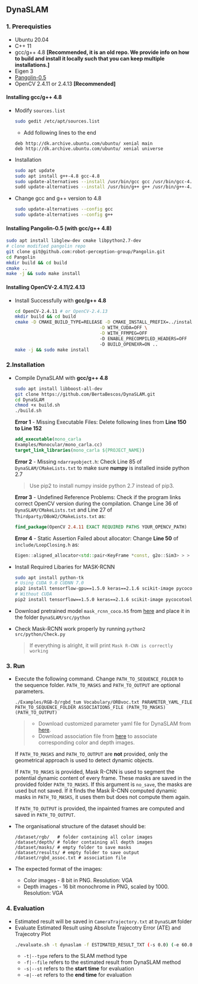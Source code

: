 ## DynaSLAM

### 1. Prerequisties

- Ubuntu 20.04
- C++ 11
- gcc/g++ 4.8 **[Recommended, it is an old repo. We provide info on how to build and install it locally such that you can keep multiple installations.]**
- Eigen 3
- [Pangolin-0.5](https://github.com/robot-perception-group/Pangolin)
- OpenCV 2.4.11 or 2.4.13 **[Recommended]**

#### Installing gcc/g++ 4.8

- Modify `sources.list`

  ```bash
  sudo gedit /etc/apt/sources.list
  ```

    - Add following lines to the end

  ```
  deb http://dk.archive.ubuntu.com/ubuntu/ xenial main
  deb http://dk.archive.ubuntu.com/ubuntu/ xenial universe
  ```

- Installation

  ```bash
  sudo apt update
  sudo apt install g++-4.8 gcc-4.8
  sudo update-alternatives --install /usr/bin/gcc gcc /usr/bin/gcc-4.8 10
  sudd update-alternatives --install /usr/bin/g++ g++ /usr/bin/g++-4.8 10
  ```

- Change gcc and g++ version to 4.8
  ```bash
  sudo update-alternatives --config gcc
  sudo update-alternatives --config g++
  ```

#### Installing Pangolin-0.5 (with **gcc/g++ 4.8**)

```bash
sudo apt install libglew-dev cmake libpython2.7-dev
# clone modified pangolin repo
git clone git@github.com:robot-perception-group/Pangolin.git
cd Pangolin
mkdir build && cd build
cmake ..
make -j && sudo make install
```

#### Installing OpenCV-2.4.11/2.4.13

- Install Successfully with **gcc/g++ 4.8**
  ```bash
  cd OpenCV-2.4.11 # or OpenCV-2.4.13
  mkdir build && cd build
  cmake -D CMAKE_BUILD_TYPE=RELEASE -D CMAKE_INSTALL_PREFIX=../install \
                                  -D WITH_CUDA=OFF \
                                  -D WITH_FFMPEG=OFF
                                  -D ENABLE_PRECOMPILED_HEADERS=OFF
                                  -D BUILD_OPENEXR=ON ..
  make -j && sudo make install
  ```

### 2.Installation

- Compile DynaSLAM with **gcc/g++ 4.8**

  ```bash
  sudo apt install libboost-all-dev
  git clone https://github.com/BertaBescos/DynaSLAM.git
  cd DynaSLAM
  chmod +x build.sh
  ./build.sh
  ```

  **Error 1** - Missing Executable Files: Delete following lines from **Line 150 to Line 152**

  ```cmake
  add_executable(mono_carla
  Examples/Monocular/mono_carla.cc)
  target_link_libraries(mono_carla ${PROJECT_NAME})
  ```

  **Error 2** - Missing `ndarrayobject.h`: Check Line 85 of `DynaSLAM/CMakeLists.txt` to make sure **numpy** is installed inside python 2.7

  > Use pip2 to install numpy inside python 2.7 instead of pip3.

  **Error 3** - Undefined Reference Problems: Check if the program links correct OpenCV version during the compilation. Change Line 36 of `DynaSLAM/CMakeLists.txt` and Line 27 of `Thirdparty/DBoW2/CMakeLists.txt` as:

  ```cmake
  find_package(OpenCV 2.4.11 EXACT REQUIRED PATHS YOUR_OPENCV_PATH)
  ```

  **Error 4** - Static Assertion Failed about allocator: Change **Line 50** of `include/LoopClosing.h` as:

  ```cpp
  Eigen::aligned_allocator<std::pair<KeyFrame *const, g2o::Sim3> > > KeyFrameAndPose;
  ```

- Install Required Libaries for MASK-RCNN

  ```bash
  sudo apt install python-tk
  # Using CUDA 9.0 CUDNN 7.0
  pip2 install tensorflow-gpu==1.5.0 keras==2.1.6 scikit-image pycocotools
  # Without CUDA
  pip2 install tensorflow==1.5.0 keras==2.1.6 scikit-image pycocotools
  ```

- Download pretrained model `mask_rcnn_coco.h5` from [here](https://github.com/matterport/Mask_RCNN/releases) and place it in the folder `DynaSLAM/src/python`

- Check Mask-RCNN work properly by running `python2 src/python/Check.py`
  > If everything is alright, it will print `Mask R-CNN is correctly working`

### 3. Run

- Execute the following command. Change `PATH_TO_SEQUENCE_FOLDER` to the sequence folder. `PATH_TO_MASKS` and `PATH_TO_OUTPUT` are optional parameters.

  ```
  ./Examples/RGB-D/rgbd_tum Vocabulary/ORBvoc.txt PARAMETER_YAML_FILE PATH_TO_SEQUENCE_FOLDER ASSOCIATIONS_FILE (PATH_TO_MASKS) (PATH_TO_OUTPUT)
  ```

  > - Download customized parameter yaml file for DynaSLAM from [here](https://github.com/Kyle-Xu001/Synthetic-Robotic-Data-Generation/blob/main/launch/config/DynaSLAM-mpi.yaml).
  > - Download association file from [here](https://github.com/Kyle-Xu001/Synthetic-Robotic-Data-Generation/blob/main/config/rgbd_assoc.txt) to associate corresponding color and depth images.

  If `PATH_TO_MASKS` and `PATH_TO_OUTPUT` are **not** provided, only the geometrical approach is used to detect dynamic objects.

  If `PATH_TO_MASKS` is provided, Mask R-CNN is used to segment the potential dynamic content of every frame. These masks are saved in the provided folder `PATH_TO_MASKS`. If this argument is `no_save`, the masks are used but not saved. If it finds the Mask R-CNN computed dynamic masks in `PATH_TO_MASKS`, it uses them but does not compute them again.

  If `PATH_TO_OUTPUT` is provided, the inpainted frames are computed and saved in `PATH_TO_OUTPUT`.

- The organisational structure of the dataset should be:
  ```
  /dataset/rgb/   # folder containing all color images
  /dataset/depth/ # folder containing all depth images
  /dataset/masks/ # empty folder to save masks
  /dataset/results/ # empty folder to save output
  /dataset/rgbd_assoc.txt # association file
  ```
- The expected format of the images:
    - Color images - 8 bit in PNG. Resolution: VGA
    - Depth images - 16 bit monochrome in PNG, scaled by 1000. Resolution: VGA

### 4. Evaluation

- Estimated result will be saved in `CameraTrajectory.txt` at `DynaSLAM` folder
- Evaluate Estimated Result using Absolute Trajecotry Error (ATE) and Trajecotry Plot
  ```bash
  ./evaluate.sh -t dynaslam -f ESTIMATED_RESULT_TXT (-s 0.0) (-e 60.0)
  ```
    - `-t|--type` refers to the SLAM method type
    - `-f|--file` refers to the estimated result from DynaSLAM method
    - `-s|--st` refers to the **start time** for evaluation
    - `-e|--et` refers to the **end time** for evaluation
